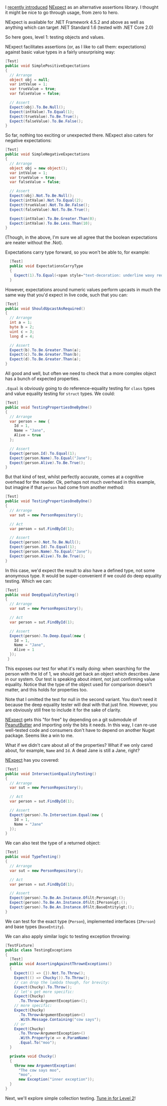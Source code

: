 I [recently introduced](20170918_IntroducingNExpect.md)
[NExpect](https://github.com/fluffynuts/NExpect) as an alternative assertions library. I thought it might be nice to go through usage, from zero to hero.

NExpect is available for .NET Framework 4.5.2 and above as well as
anything which can target .NET Standard 1.6 (tested with .NET Core 2.0)

So here goes, level 1: testing objects and values.<br />

NExpect facilitates assertions (or, as I like to call them: expectations) against basic value types in a fairly unsurprising way:
```csharp
[Test]
public void SimplePositiveExpectations
{
  // Arrange
  object obj = null;
  var intValue = 1;
  var trueValue = true;
  var falseValue = false;

  // Assert
  Expect(obj).To.Be.Null();
  Expect(intValue).To.Equal(1);
  Expect(trueValue).To.Be.True();
  Expect(falseValue).To.Be.False();
}
```
So far, nothing too exciting or unexpected there. NExpect also caters for negative expectations:<br />
```csharp
[Test]
public void SimpleNegativeExpectations
{
  // Arrange
  object obj = new object();
  var intValue = 1;
  var trueValue = true;
  var falseValue = false;

  // Assert
  Expect(obj).Not.To.Be.Null();
  Expect(intValue).Not.To.Equal(2);
  Expect(trueValue).Not.To.Be.False();
  Expect(falseValue).Not.To.Be.True();

  Expect(intValue).To.Be.Greater.Than(0);
  Expect(intValue).To.Be.Less.Than(10);
}
```
(Though, in the above, I'm sure we all agree that the boolean expectations are neater without the .Not).

Expectations carry type forward, so you won't be able to, for example:
```csharp
  [Test]
  public void ExpectationsCarryType
  {
    Expect(1).To.Equal(<span style="text-decoration: underline wavy red;">"a"</span>);  // does not compile!
  }
```
However, expectations around numeric values perform upcasts in much the same way that you'd expect in live code, such that you can:<br />
```csharp
[Test]
public void ShouldUpcastAsRequired()
{
  // Arrange
  int a = 1;
  byte b = 2;
  uint c = 3;
  long d = 4;

  // Assert
  Expect(b).To.Be.Greater.Than(a);
  Expect(c).To.Be.Greater.Than(b);
  Expect(d).To.Be.Greater.Than(a);
}
```
All good and well, but often we need to check that a more complex object has a bunch of expected properties.

`.Equal` is obviously going to do reference-equality testing for `class` types and value equality testing for `struct` types. We could:
```csharp
[Test]
public void TestingPropertiesOneByOne()
{
  // Arrange
  var person = new {
    Id = 1,
    Name = "Jane",
    Alive = true
  };

  // Assert
  Expect(person.Id).To.Equal(1);
  Expect(person.Name).To.Equal("Jane");
  Expect(person.Alive).To.Be.True();
}
```
But that kind of test, whilst perfectly accurate, comes at a cognitive overhead for the reader. Ok, perhaps not much overhead in this
example, but imagine if that `person` had come from another method:
```csharp
[Test]
public void TestingPropertiesOneByOne()
{
  // Arrange
  var sut = new PersonRepository();

  // Act
  var person = sut.FindById(1);

  // Assert
  Expect(person).Not.To.Be.Null();
  Expect(person.Id).To.Equal(1);
  Expect(person.Name).To.Equal("Jane");
  Expect(person.Alive).To.Be.True();
}
```

In this case, we'd expect the result to also have a defined type, not some anonymous type. It would be super-convenient if we could do
deep equality testing. Which we can:
```csharp
[Test]
public void DeepEqualityTesting()
{
  // Arrange
  var sut = new PersonRepository();

  // Act
  var person = sut.FindById(1);

  // Assert
  Expect(person).To.Deep.Equal(new {
    Id = 1,
    Name = "Jane",
    Alive = 1
  });
 }
```
This exposes our test for what it's really doing: when searching for the person with the Id of 1, we should get back an object
which describes Jane in our system. Our test is speaking about _intent_, not just confirming value equality. Notice that the type
of the object used for comparison doesn't matter, and this holds for properties too.

Note that I omitted the test for null in the second variant. You
don't need it because the deep equality tester will deal with that
just fine. However, you are obviously still free to include it for the
sake of clarity.

[NExpect](https://github.com/fluffynuts/NExpect) gets this "for free"
by depending on a git submodule of [PeanutButter](https://github.com/fluffynuts/PeanutButter) and importing only the bits it needs. In this way, I can re-use
well-tested code and consumers don't have to depend on another Nuget package. Seems like a win to me.

What if we didn't care about all of the properties? What if we only cared about, for example, `Name` and `Id`.
A dead Jane is still a Jane, right?

[NExpect](https://github.com/fluffynuts/NExpect) has you covered:
```csharp
[Test]
public void IntersectionEqualityTesting()
{
  // Arrange
  var sut = new PersonRepository();

  // Act
  var person = sut.FindById(1);

  // Assert
  Expect(person).To.Intersection.Equal(new {
    Id = 1,
    Name = "Jane"
  });
}
```
We can also test the type of a returned object:
```csharp
[Test]
public void TypeTesting()
{
  // Arrange
  var sut = new PersonRepository();

  // Act
  var person = sut.FindById(1);

  // Assert
  Expect(person).To.Be.An.Instance.Of&lt;Person&gt;();
  Expect(person).To.Be.An.Instance.Of&lt;IPerson&gt;();
  Expect(person).To.Be.An.Instance.Of&lt;BaseEntity&gt;();
}
```
We can test for the exact type (`Person`), implemented interfaces (`IPerson`) and base types (`BaseEntity`).

We can also apply similar logic to testing exception throwing:
```csharp
[TestFixture]
public class TestingExceptions
{
  [Test]
  public void AssertingAgainstThrownExceptions()
  {
    Expect(() => {}).Not.To.Throw();
    Expect(() => Chucky()).To.Throw();
    // can drop the lambda though, for brevity:
    Expect(Chucky).To.Throw();
    // let's get more specific:
    Expect(Chucky)
      .To.Throw<ArgumentException>();
    // more specific:
    Expect(Chucky)
      .To.Throw<ArgumentException>()
      .With.Message.Containing("cow says");
    // or
    Expect(Chucky)
      .To.Throw<ArgumentException>()
      .With.Property(e => e.ParamName)
      .Equal.To("moo");
  }

  private void Chucky()
  {
    throw new ArgumentException(
      "The cow says moo",
      "moo",
      new Exception("inner exception"));
  }
}
```

Next, we'll explore simple collection testing. [Tune in for Level 2](20170917_NExpectLevel2.md)!
